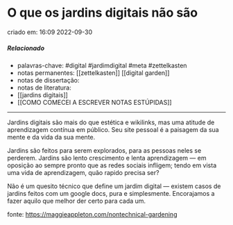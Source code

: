 # O que os jardins digitais não são
criado em: 16:09 2022-09-30

##### Relacionado
- palavras-chave: #digital #jardimdigital #meta #zettelkasten 
- notas permanentes: [[zettelkasten]] [[digital garden]]
- notas de dissertação:
- notas de literatura: 
- [[jardins digitais]]
- [[COMO COMECEI A ESCREVER NOTAS ESTÚPIDAS]]

---
Jardins digitais são mais do que estética e wikilinks, mas uma atitude de aprendizagem contínua em público. Seu site pessoal é a paisagem da sua mente e da vida da sua mente.

Jardins são feitos para serem explorados, para as pessoas neles se perderem. 
Jardins são lento crescimento e lenta aprendizagem — em oposição ao sempre pronto que as redes sociais infligem; tendo em vista uma vida de aprendizagem, quão rapido precisa ser?

Não é um quesito técnico que define um jardim digital — existem casos de jardins feitos com um google docs, pura e simplesmente. Encorajamos a fazer aquilo que melhor der certo para cada um.

fonte:
https://maggieappleton.com/nontechnical-gardening

